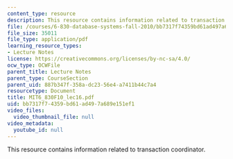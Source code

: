 ```yaml
---
content_type: resource
description: This resource contains information related to transaction coordinator.
file: /courses/6-830-database-systems-fall-2010/bb7317f74359bd61ad497a689e151ef1_MIT6_830F10_lec16.pdf
file_size: 35011
file_type: application/pdf
learning_resource_types:
- Lecture Notes
license: https://creativecommons.org/licenses/by-nc-sa/4.0/
ocw_type: OCWFile
parent_title: Lecture Notes
parent_type: CourseSection
parent_uid: 887b347f-358a-dc23-56e4-a7411b44c7a4
resourcetype: Document
title: MIT6_830F10_lec16.pdf
uid: bb7317f7-4359-bd61-ad49-7a689e151ef1
video_files:
  video_thumbnail_file: null
video_metadata:
  youtube_id: null
---
```

This resource contains information related to transaction coordinator.